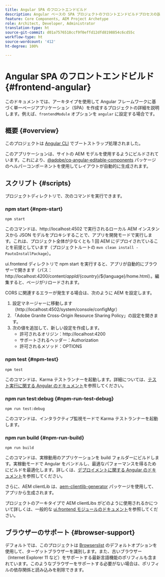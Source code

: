 ```yaml
---
title: Angular SPA のフロントエンドビルド
description: Angular ベースの SPA プロジェクトのフロントエンドビルドプロセスの説明
feature: Core Components, AEM Project Archetype
role: Architect, Developer, Administrator
translation-type: ht
source-git-commit: d01a7576518ccf9f0effd12dfd8198854c6cd55c
workflow-type: ht
source-wordcount: '412'
ht-degree: 100%

---
```



# Angular SPA のフロントエンドビルド {#frontend-angular}

このドキュメントでは、アーキタイプを使用して Angular フレームワークに基づく単一ページアプリケーション（SPA）を作成するプロジェクトの詳細を説明します。例えば、`frontendModule` オプションを `angular` に設定する場合です。

## 概要 {#overview}

このプロジェクトは [Angular CLI](https://github.com/angular/angular-cli) でブートストラップ処理されました。

このアプリケーションは、サイトの AEM モデルを使用するようにビルドされています。これにより、[@adobe/cq-angular-editable-components](https://www.npmjs.com/package/@adobe/cq-angular-editable-components) パッケージのヘルパーコンポーネントを使用してレイアウトが自動的に生成されます。

## スクリプト {#scripts}

プロジェクトディレクトリで、次のコマンドを実行できます。

### npm start {#npm-start}

```
npm start
```

このコマンドは、http://localhost:4502 で実行されるローカル AEM インスタンスから JSON モデルをプロキシすることで、アプリを開発モードで実行します。これは、プロジェクト全体が少なくとも 1 回 AEM にデプロイされていることを前提としています（プロジェクトルートの `mvn clean install -PautoInstallPackage`）。

ui.frontend ディレクトリで npm start を実行すると、アプリが自動的にブラウザーで開きます（パス：http://localhost:4200/content/${appId}/${country}/${language}/home.html）。編集すると、ページがリロードされます。

CORS に関連するエラーが発生する場合は、次のように AEM を設定します。

1. 設定マネージャーに移動します（http://localhost:4502/system/console/configMgr）
1. 「Adobe Granite Cross-Origin Resource Sharing Policy」の設定を開きます。
1. 次の値を追加して、新しい設定を作成します。
   * 許可されるオリジン：http://localhost:4200
   * サポートされるヘッダー：Authorization
   * 許可されるメソッド：OPTIONS

### npm test {#npm-test}

```shell
npm test
```

このコマンドは、Karma テストランナーを起動します。詳細については、[テスト実行に関する Angular のドキュメント](https://angular.io/guide/testing)を参照してください。

### npm run test:debug {#npm-run-test-debug}

```shell
npm run test:debug
```

このコマンドは、インタラクティブ監視モードで Karma テストランナーを起動します。

### npm run build {#npm-run-build}

```shell
npm run build
```

このコマンドは、実稼動用のアプリケーションを build フォルダーにビルドします。実稼動モードで Angular をバンドルし、最適なパフォーマンスを得るためにビルドを最適化します。詳しくは、[デプロイメントに関する Angular のドキュメント](https://angular.io/guide/deployment)を参照してください。

さらに、AEM clientLib は、[aem-clientlib-generator](https://github.com/wcm-io-frontend/aem-clientlib-generator) パッケージを使用して、アプリから生成されます。

プロジェクトのアーキタイプで AEM clientLibs がどのように使用されるかについて詳しくは、一般的な [ui.frontend モジュールのドキュメント](uifrontend.md#clientlibs)を参照してください。

## ブラウザーのサポート {#browser-support}

デフォルトでは、このプロジェクトは [Browserslist](https://github.com/browserslist/browserslist) のデフォルトオプションを使用して、ターゲットブラウザーを識別します。また、古いブラウザー（Internet Explorer 11 など）をサポートする最新言語機能のポリフィルも含まれています。このようなブラウザーをサポートする必要がない場合は、ポリフィルの依存関係と読み込みを削除できます。
